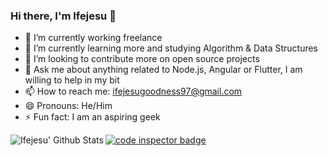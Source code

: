 ### Hi there, I'm Ifejesu 👋

- 🔭 I’m currently working freelance
- 🌱 I’m currently learning more and studying Algorithm & Data Structures
- 👯 I’m looking to contribute more on open source projects
- 💬 Ask me about anything related to Node.js, Angular or Flutter, I am willing to help in my bit
- 📫 How to reach me: ifejesugoodness97@gmail.com
- 😄 Pronouns: He/Him
- ⚡ Fun fact: I am an aspiring geek

<a href="https://frontend.code-inspector.com/public/user/github/Ifejesu">
   <img src="https://code-inspector.com/public/badge/user/github/Ifejesu?style=light" alt="code inspector badge" />
</a>


<img align="left" alt="Ifejesu' Github Stats" src="https://github-readme-stats.vercel.app/api?username=Ifejesu&show_icons=true&hide_border=true" />

